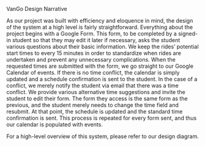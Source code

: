 VanGo Design Narrative

As our project was built with efficiency and eloquence in mind, the design of the system at a high level is fairly straightforward. Everything about the project begins with a Google Form. This form, to be completed by a signed-in student so that they may edit it later if necessary, asks the student various questions about their basic information. We keep the rides’ potential start times to every 15 minutes in order to standardize when rides are undertaken and prevent any unnecessary complications. When the requested times are submitted with the form, we go straight to our Google Calendar of events. If there is no time conflict, the calendar is simply updated and a schedule confirmation is sent to the student. In the case of a conflict, we merely notify the student via email that there was a time conflict. We provide various alternative time suggestions and invite the student to edit their form. The form they access is the same form as the previous, and the student merely needs to change the time field and resubmit. At that point, the schedule is updated and the standard time confirmation is sent. This process is repeated for every form sent, and thus our calendar is populated with events.

For a high-level overview of this system, please refer to our design diagram.
